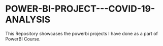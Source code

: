 # POWER-BI-PROJECT---COVID-19-ANALYSIS
This Repository showcases the powerbi projects I have done as a part of PowerBI Course.
